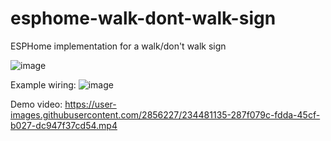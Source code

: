# esphome-walk-dont-walk-sign
ESPHome implementation for a walk/don't walk sign

![image](https://user-images.githubusercontent.com/2856227/234481027-8a05ba88-0cd6-487a-89d8-0c2a36040906.png)

Example wiring:
![image](https://user-images.githubusercontent.com/2856227/234481179-d4ce234f-40d1-4622-9c95-5ec433a89686.png)

Demo video:
https://user-images.githubusercontent.com/2856227/234481135-287f079c-fdda-45cf-b027-dc947f37cd54.mp4

